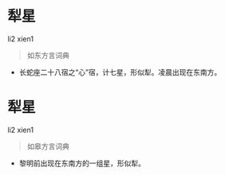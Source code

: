 # 犁星
li2 xien1
> 如东方言词典
- 长蛇座二十八宿之“心”宿，计七星，形似犁。凌晨出现在东南方。

# 犁星
li2 xien1
> 如皋方言词典
- 黎明前出现在东南方的一组星，形似犁。
